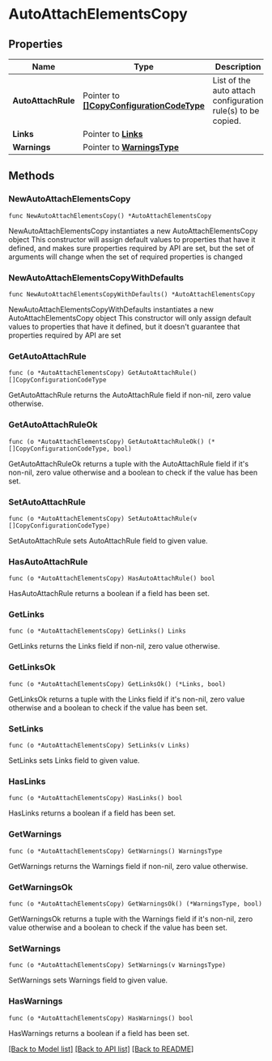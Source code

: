 # AutoAttachElementsCopy

## Properties

Name | Type | Description | Notes
------------ | ------------- | ------------- | -------------
**AutoAttachRule** | Pointer to [**[]CopyConfigurationCodeType**](CopyConfigurationCodeType.md) | List of the auto attach configuration rule(s) to be copied. | [optional] 
**Links** | Pointer to [**Links**](Links.md) |  | [optional] 
**Warnings** | Pointer to [**WarningsType**](WarningsType.md) |  | [optional] 

## Methods

### NewAutoAttachElementsCopy

`func NewAutoAttachElementsCopy() *AutoAttachElementsCopy`

NewAutoAttachElementsCopy instantiates a new AutoAttachElementsCopy object
This constructor will assign default values to properties that have it defined,
and makes sure properties required by API are set, but the set of arguments
will change when the set of required properties is changed

### NewAutoAttachElementsCopyWithDefaults

`func NewAutoAttachElementsCopyWithDefaults() *AutoAttachElementsCopy`

NewAutoAttachElementsCopyWithDefaults instantiates a new AutoAttachElementsCopy object
This constructor will only assign default values to properties that have it defined,
but it doesn't guarantee that properties required by API are set

### GetAutoAttachRule

`func (o *AutoAttachElementsCopy) GetAutoAttachRule() []CopyConfigurationCodeType`

GetAutoAttachRule returns the AutoAttachRule field if non-nil, zero value otherwise.

### GetAutoAttachRuleOk

`func (o *AutoAttachElementsCopy) GetAutoAttachRuleOk() (*[]CopyConfigurationCodeType, bool)`

GetAutoAttachRuleOk returns a tuple with the AutoAttachRule field if it's non-nil, zero value otherwise
and a boolean to check if the value has been set.

### SetAutoAttachRule

`func (o *AutoAttachElementsCopy) SetAutoAttachRule(v []CopyConfigurationCodeType)`

SetAutoAttachRule sets AutoAttachRule field to given value.

### HasAutoAttachRule

`func (o *AutoAttachElementsCopy) HasAutoAttachRule() bool`

HasAutoAttachRule returns a boolean if a field has been set.

### GetLinks

`func (o *AutoAttachElementsCopy) GetLinks() Links`

GetLinks returns the Links field if non-nil, zero value otherwise.

### GetLinksOk

`func (o *AutoAttachElementsCopy) GetLinksOk() (*Links, bool)`

GetLinksOk returns a tuple with the Links field if it's non-nil, zero value otherwise
and a boolean to check if the value has been set.

### SetLinks

`func (o *AutoAttachElementsCopy) SetLinks(v Links)`

SetLinks sets Links field to given value.

### HasLinks

`func (o *AutoAttachElementsCopy) HasLinks() bool`

HasLinks returns a boolean if a field has been set.

### GetWarnings

`func (o *AutoAttachElementsCopy) GetWarnings() WarningsType`

GetWarnings returns the Warnings field if non-nil, zero value otherwise.

### GetWarningsOk

`func (o *AutoAttachElementsCopy) GetWarningsOk() (*WarningsType, bool)`

GetWarningsOk returns a tuple with the Warnings field if it's non-nil, zero value otherwise
and a boolean to check if the value has been set.

### SetWarnings

`func (o *AutoAttachElementsCopy) SetWarnings(v WarningsType)`

SetWarnings sets Warnings field to given value.

### HasWarnings

`func (o *AutoAttachElementsCopy) HasWarnings() bool`

HasWarnings returns a boolean if a field has been set.


[[Back to Model list]](../README.md#documentation-for-models) [[Back to API list]](../README.md#documentation-for-api-endpoints) [[Back to README]](../README.md)


